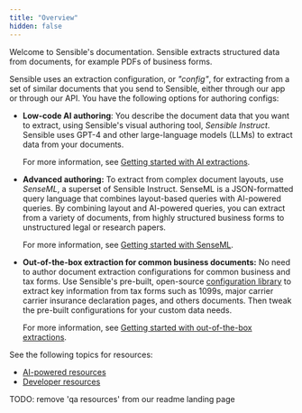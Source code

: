```yaml
---
title: "Overview"
hidden: false
---
```


Welcome to Sensible's documentation. Sensible extracts structured data from documents, for example PDFs of business forms. 

Sensible uses an extraction configuration, or *"config"*, for extracting from a set of similar documents that you send to Sensible, either through our app or through our API. You have the following options for authoring configs:

- **Low-code AI authoring**: You describe the document data that you want to extract, using Sensible's visual authoring tool, *Sensible Instruct*. Sensible uses GPT-4 and other large-language models (LLMs) to extract data from your documents. 

  For more information, see [Getting started with AI extractions](doc:getting-started-ai).

- **Advanced authoring:**  To extract from complex document layouts, use *SenseML*, a superset of Sensible Instruct. SenseML is a JSON-formatted query language that combines layout-based queries with AI-powered queries. By combining layout and AI-powered queries, you can extract from a variety of documents, from highly structured business forms to unstructured legal or research papers.

   For more information, see [Getting started with SenseML](doc:getting-started).

- **Out-of-the-box extraction for common business documents:**  No need to author document extraction configurations for common business and tax forms. Use Sensible's pre-built, open-source [configuration library](https://github.com/sensible-hq/sensible-configuration-library/) to extract key information from tax forms such as 1099s, major carrier carrier insurance declaration pages, and others documents. Then tweak the pre-built configurations for your custom data needs.

   For more information, see [Getting started with out-of-the-box extractions](doc:excel-quickstart).

See the following topics for resources:

- [AI-powered resources](doc:no-code)
- [Developer resources](doc:developer)



TODO: remove 'qa resources' from our readme landing page
